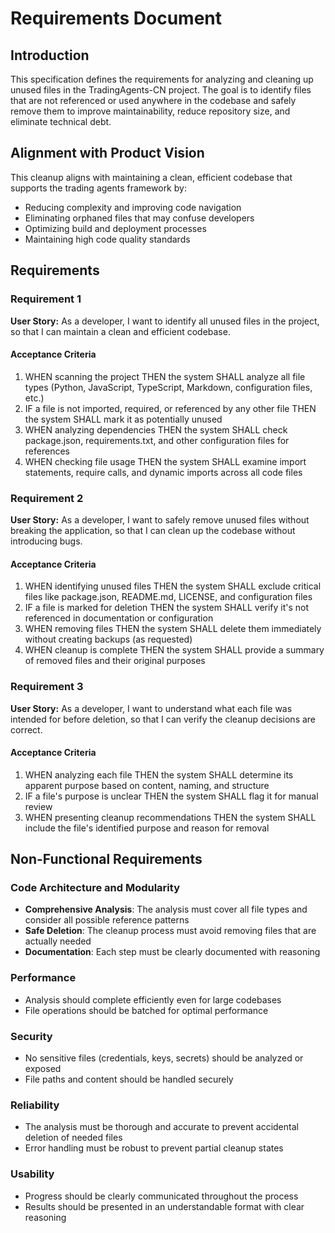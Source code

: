 # Requirements Document

## Introduction

This specification defines the requirements for analyzing and cleaning up unused files in the TradingAgents-CN project. The goal is to identify files that are not referenced or used anywhere in the codebase and safely remove them to improve maintainability, reduce repository size, and eliminate technical debt.

## Alignment with Product Vision

This cleanup aligns with maintaining a clean, efficient codebase that supports the trading agents framework by:
- Reducing complexity and improving code navigation
- Eliminating orphaned files that may confuse developers
- Optimizing build and deployment processes
- Maintaining high code quality standards

## Requirements

### Requirement 1

**User Story:** As a developer, I want to identify all unused files in the project, so that I can maintain a clean and efficient codebase.

#### Acceptance Criteria

1. WHEN scanning the project THEN the system SHALL analyze all file types (Python, JavaScript, TypeScript, Markdown, configuration files, etc.)
2. IF a file is not imported, required, or referenced by any other file THEN the system SHALL mark it as potentially unused
3. WHEN analyzing dependencies THEN the system SHALL check package.json, requirements.txt, and other configuration files for references
4. WHEN checking file usage THEN the system SHALL examine import statements, require calls, and dynamic imports across all code files

### Requirement 2

**User Story:** As a developer, I want to safely remove unused files without breaking the application, so that I can clean up the codebase without introducing bugs.

#### Acceptance Criteria

1. WHEN identifying unused files THEN the system SHALL exclude critical files like package.json, README.md, LICENSE, and configuration files
2. IF a file is marked for deletion THEN the system SHALL verify it's not referenced in documentation or configuration
3. WHEN removing files THEN the system SHALL delete them immediately without creating backups (as requested)
4. WHEN cleanup is complete THEN the system SHALL provide a summary of removed files and their original purposes

### Requirement 3

**User Story:** As a developer, I want to understand what each file was intended for before deletion, so that I can verify the cleanup decisions are correct.

#### Acceptance Criteria

1. WHEN analyzing each file THEN the system SHALL determine its apparent purpose based on content, naming, and structure
2. IF a file's purpose is unclear THEN the system SHALL flag it for manual review
3. WHEN presenting cleanup recommendations THEN the system SHALL include the file's identified purpose and reason for removal

## Non-Functional Requirements

### Code Architecture and Modularity
- **Comprehensive Analysis**: The analysis must cover all file types and consider all possible reference patterns
- **Safe Deletion**: The cleanup process must avoid removing files that are actually needed
- **Documentation**: Each step must be clearly documented with reasoning

### Performance
- Analysis should complete efficiently even for large codebases
- File operations should be batched for optimal performance

### Security
- No sensitive files (credentials, keys, secrets) should be analyzed or exposed
- File paths and content should be handled securely

### Reliability
- The analysis must be thorough and accurate to prevent accidental deletion of needed files
- Error handling must be robust to prevent partial cleanup states

### Usability
- Progress should be clearly communicated throughout the process
- Results should be presented in an understandable format with clear reasoning